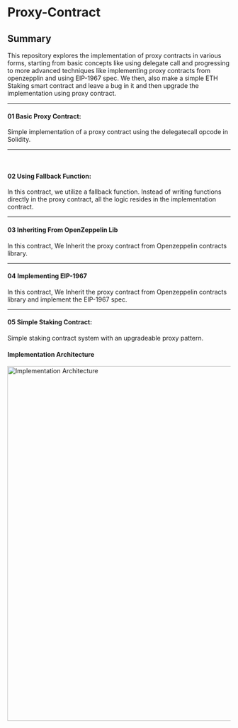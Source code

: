 # Proxy-Contract

## Summary
This repository explores the implementation of proxy contracts in various forms, starting from basic concepts like using delegate call and progressing to more advanced techniques like
implementing proxy contracts from openzepplin and using EIP-1967 spec.
We then, also make a simple ETH Staking smart contract and leave a bug in it and then upgrade the implementation using proxy contract.

---

#### 01 Basic Proxy Contract: 
Simple implementation of a proxy contract using the delegatecall opcode in Solidity.

---
<br />

#### 02 Using Fallback Function:
In this contract, we utilize a fallback function. Instead of writing functions directly in the proxy contract, all the logic resides in the implementation contract.

---

#### 03 Inheriting From OpenZeppelin Lib
In this contract, We Inherit the proxy contract from Openzeppelin contracts library.

---

#### 04 Implementing EIP-1967
In this contract, We Inherit the proxy contract from Openzeppelin contracts library and implement the EIP-1967 spec.

---

#### 05 Simple Staking Contract:
Simple staking contract system with an upgradeable proxy pattern.

#### Implementation Architecture
<img src="https://github.com/user-attachments/assets/00cc2819-5cbf-42e7-9586-1f5dc62e7701" alt="Implementation Architecture" width="800" />
